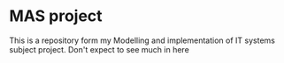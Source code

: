 # MAS project
This is a repository form my Modelling and implementation of IT systems subject project. Don't expect to see much in here
